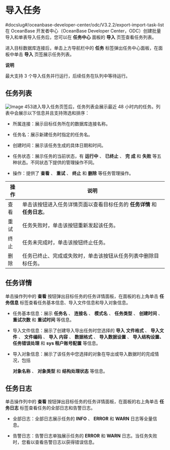 导入任务 
=========================
#docslug#/oceanbase-developer-center/odc/V3.2.2/export-import-task-list
在 OceanBase 开发者中心（OceanBase Developer Center，ODC）创建批量导入和单表导入任务后，您可以在 **任务中心** 面板的 **导入** 页签查看任务列表。

进入目标数据库连接后，单击上方导航栏中的 **任务** 标签弹出任务中心面板，在面板中单击 **导入** 页签展示任务列表。


**说明**



最大支持 3 个导入任务并行运行，后续任务在队列中等待运行。

任务列表 
-------------------------

![Image 453](https://help-static-aliyun-doc.aliyuncs.com/assets/img/zh-CN/7356627461/p263250.png)进入导入任务页签后，任务列表会展示最近 48 小时内的任务。列表中会展示以下信息并且支持筛选和排序：

* 所属连接：展示目标任务所在的数据库连接名称。

  

* 任务名：展示新建任务时指定的任务名。

  

* 创建时间：展示该任务生成的具体日期和时间。

  

* 任务状态：展示任务的当前状态，有 **运行中** 、 **已终止** 、 **完** **成** 和 **失败** 等五种状态。不同状态下提供的管理操作不同。

  

* 操作：提供了 **查看** 、 **重试** 、 **终止** 和 **删除** 等任务管理操作。

  




| 操作 |                                                         说明                                                         |
|----|--------------------------------------------------------------------------------------------------------------------|
| 查看 | 单击该按钮进入任务详情页面以查看目标任务的 **任务详情** 和 **任务日志**。 |
| 重试 | 任务失败时，单击该按钮重新发起该任务。                                                                                                |
| 终止 | 任务未完成时，单击该按钮终止任务。                                                                                                  |
| 删除 | 任务已终止、完成或失败时，单击该按钮从任务列表中删除目标任务。                                                                                    |



任务详情 
-------------------------

单击操作列中的 **查看** 按钮弹出目标任务的任务详情面板，在面板的右上角单击 **任务信息** 标签查看任务基本信息、导入文件信息和导入对象信息。

* 任务基本信息：展示 **任务名** 、 **连接名** 、 **模式名** 、 **任务类型** 、 **创建时间** 、 **重试次数** 和 **重试时间** 等信息。

  

* 导入文件信息：展示了创建导入导出任务时您选择的 **导入** **文件格式** 、 **导入文件** 、 **文件编码** 、 **导入** **内容** 、 **数据格式** 、 **导入数据设置** 、 **导入结构设置、任务错误处理** 和 **sys 租户账号配置** 等信息。

  

* 导入对象信息：展示了该任务中您选择的对象在导出或导入数据时的完成情况，包括 

  **对象名称** 、 **对象类型** 和 **结构处理状态** 等信息。
  




任务日志 
-------------------------

单击操作列中的 **查看** 按钮弹出目标任务的任务详情面板，在面板的右上角单击 **任务日志** 标签查看任务的全部日志和告警日志。

* 全部日志：全部日志展示任务的 **INFO** 、 **ERROR** 和 **WARN** 日志等全量信息。

  

* 告警日志：告警日志单独展示任务的 **ERROR** 和 **WARN** 日志。当任务失败时，您看以查看告警日志以获得错误信息。

  




